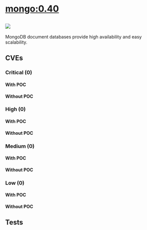 # [mongo:0.40](https://hub.docker.com/_/mongo?tab=tags)
![](https://img.shields.io/static/v1?label=tag&message=0.40&color=blue)
---
<p>
MongoDB document databases provide high availability and easy scalability.
</p>

## CVEs
### Critical (0)
#### With POC

#### Without POC


### High (0)
#### With POC

#### Without POC


### Medium (0)
#### With POC

#### Without POC


### Low (0)
#### With POC

#### Without POC


## Tests
